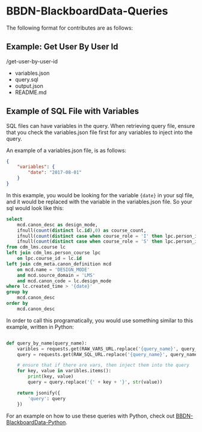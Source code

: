 # BBDN-BlackboardData-Queries

The following format for contributes are as follows:

## Example: Get User By User Id
/get-user-by-user-id
- variables.json
- query.sql
- output.json
- README.md



## Example of SQL File with Variables
SQL files can have variables in the query. When retrieving query file, ensure that you check the variables.json file first for any variables to inject into the query.

An example of a variables.json file, is as follows:

```json
{
    "variables": {
        "date": "2017-08-01"
    }
}
```
In this example, you would be looking for the variable `{date}` in your sql file, and it would be replaced with the variable in the variables.json file. So your sql would look like this:

```sql
select
    mcd.canon_desc as design_mode,
    ifnull(count(distinct lc.id),0) as course_count,
    ifnull(count(distinct case when course_role = 'I' then lpc.person_id else null end),0) as distinct_instructors,
    ifnull(count(distinct case when course_role = 'S' then lpc.person_id else null end),0) as distinct_students
from cdm_lms.course lc
left join cdm_lms.person_course lpc
    on lpc.course_id = lc.id
left join cdm_meta.canon_definition mcd
    on mcd.name = 'DESIGN_MODE'
    and mcd.source_domain = 'LMS'
    and mcd.canon_code = lc.design_mode
where lc.created_time > '{date}' 
group by 
    mcd.canon_desc
order by
    mcd.canon_desc
```

In order to call this programatically, you would use something similar to this example, written in Python:

```py

def query_by_name(query_name):
    varibles = requests.get(RAW_VARS_URL.replace('{query_name}', query_name)).json()['variables']
    query = requests.get(RAW_SQL_URL.replace('{query_name}', query_name)).text

    # ensure that if there are vars, then inject them into the query
    for key, value in varibles.items():
        print(key, value)
        query = query.replace('{' + key + '}', str(value))

    return jsonify({
        'query': query
    })

```

For an example on how to use these queries with Python, check out [BBDN-BlackboardData-Python](https://github.com/blackboard/BBDN-BlackboardData-Python).
